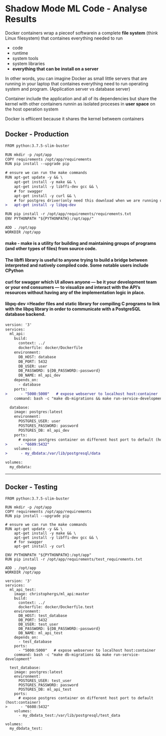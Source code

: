 # Shadow Mode ML Code - Analyse Results

Docker containers wrap a pieceof softwarein a complete **file system** (think Linux filesystem) that containes everything needed to run
- code
- runtime
- system tools
- system libraries 
- **everything that can be install on a server**

In other words, you can imagine Docker as small little servers that are running in your laptop that containes everything need to run operating system and program. (Application server vs database server)

Container include the application and all of its dependencies but share the kernel with other containers runnin as isolated proceses in **user space** on the host operation system

Docker is effiicent because it shares the kernel betweem containers

## Docker - Production
```diff
FROM python:3.7.5-slim-buster

RUN mkdir -p /opt/app
COPY requirements /opt/app/requirements
RUN pip install --upgrade pip

# ensure we can run the make commands
RUN apt-get update -y && \
 	apt-get install -y make && \
 	apt-get install -y libffi-dev gcc && \
 	# for swagger
 	apt-get install -y curl && \
 	# for postgres driver(only need this download when we are running our API container but not for tests)
> 	apt-get install -y libpq-dev

RUN pip install -r /opt/app/requirements/requirements.txt
ENV PYTHONPATH "${PYTHONPATH}:/opt/app/"

ADD . /opt/app
WORKDIR /opt/app
```
#### make - make is a utility for building and maintaining groups of programs (and other types of files) from source code.
#### The libffi library is useful to anyone trying to build a bridge between interpreted and natively compiled code. Some notable users include CPython 
#### curl for swagger which UI allows anyone — be it your development team or your end consumers — to visualize and interact with the API’s resources without having any of the implementation logic in place. 
#### libpq-dev =Header files and static library for compiling C programs to link with the libpq library in order to communicate with a PostgreSQL database backend. 
```diff
version: '3'
services:
  ml_api:
    build:
      context: ../
      dockerfile: docker/Dockerfile
    environment:
      DB_HOST: database
      DB_PORT: 5432
      DB_USER: user
      DB_PASSWORD: ${DB_PASSWORD:-password}
      DB_NAME: ml_api_dev
    depends_on:
      - database
    ports:
>      - "5000:5000"   # expose webserver to localhost host:container
    command: bash -c "make db-migrations && make run-service-development"

  database:
    image: postgres:latest
    environment:
      POSTGRES_USER: user
      POSTGRES_PASSWORD: password
      POSTGRES_DB: ml_api_dev
    ports:
      # expose postgres container on different host port to default (host:container)
>      - "6609:5432"
    volumes:
>      - my_dbdata:/var/lib/postgresql/data

volumes:
  my_dbdata:
```
---
## Docker - Testing

```
FROM python:3.7.5-slim-buster

RUN mkdir -p /opt/app
COPY requirements /opt/app/requirements
RUN pip install --upgrade pip

# ensure we can run the make commands
RUN apt-get update -y && \
 	apt-get install -y make && \
 	apt-get install -y libffi-dev gcc && \
 	# for swagger
 	apt-get install -y curl

ENV PYTHONPATH "${PYTHONPATH}:/opt/app"
RUN pip install -r /opt/app/requirements/test_requirements.txt

ADD . /opt/app
WORKDIR /opt/app
```

```
version: '3'
services:
  ml_api_test:
    image: christophergs/ml_api:master
    build:
      context: ../
      dockerfile: docker/Dockerfile.test
    environment:
      DB_HOST: test_database
      DB_PORT: 5432
      DB_USER: test_user
      DB_PASSWORD: ${DB_PASSWORD:-password}
      DB_NAME: ml_api_test
    depends_on:
      - test_database
    ports:
      - "5000:5000"   # expose webserver to localhost host:container
    command: bash -c "make db-migrations && make run-service-development"

  test_database:
    image: postgres:latest
    environment:
      POSTGRES_USER: test_user
      POSTGRES_PASSWORD: password
      POSTGRES_DB: ml_api_test
    ports:
      # expose postgres container on different host port to default (host:container)
>      - "6608:5432"
    volumes:
      - my_dbdata_test:/var/lib/postgresql/test_data

volumes:
  my_dbdata_test:
```
